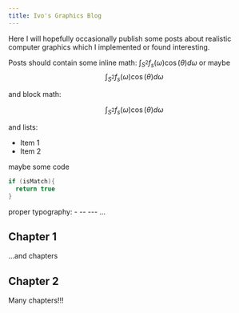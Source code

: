 ```yaml
---
title: Ivo's Graphics Blog
---
```


Here I will hopefully occasionally publish some posts about realistic computer graphics which I implemented or found interesting.



Posts should contain some inline math: $\int_{S^2}f_s(\omega)\cos(\theta)d\omega$ or maybe $$\int_{S^2}f_s(\omega)\cos(\theta)d\omega$$

and block math:

$$
\int_{S^2}f_s(\omega)\cos(\theta)d\omega
$$

and lists:

* Item 1
* Item 2

maybe some code

```c++
if (isMatch){
  return true
}
```

proper typography: - -- --- ...

## Chapter 1

...and chapters

## Chapter 2

Many chapters!!!

